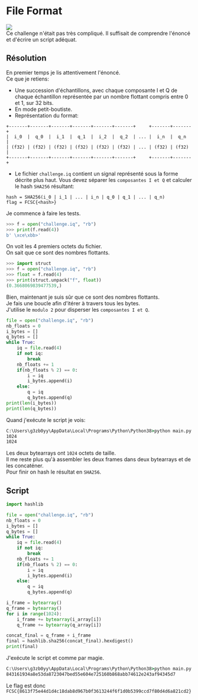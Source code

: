 # File Format
<img src="https://media.discordapp.net/attachments/768928242467340328/840127831895834644/unknown.png"/><br/>
Ce challenge n'était pas très compliqué. Il suffisait de comprendre l'énoncé et d'écrire un script adéquat.<br/>
## Résolution
En premier temps je lis attentivement l'énoncé.<br/>
Ce que je retiens:<br/>
- Une succession d'échantillons, avec chaque composante I et Q de chaque échantillon représentée par un nombre flottant compris entre 0 et 1, sur 32 bits.<br/>
- En mode petit-boutiste.<br/>
- Représentation du format:<br/>
```
+-------+-------+-------+-------+-------+-------+     +-------+-------+
|  i_0  |  q_0  |  i_1  |  q_1  |  i_2  |  q_2  | ... |  i_n  |  q_n  |
| (f32) | (f32) | (f32) | (f32) | (f32) | (f32) | ... | (f32) | (f32) |
+-------+-------+-------+-------+-------+-------+     +-------+-------+
```
- Le fichier ```challenge.iq``` contient un signal représenté sous la forme décrite plus haut. Vous devez séparer les ```composantes I et Q``` et calculer le hash ```SHA256``` résultant:
```
hash = SHA256(i_0 | i_1 | ... | i_n | q_0 | q_1 | ... | q_n)
flag = FCSC{<hash>}
```
Je commence à faire les tests.<br/>
```py
>>> f = open("challenge.iq", "rb")
>>> print(f.read(4))
b' \xce\xbb>'
```
On voit les 4 premiers octets du fichier.<br/>
On sait que ce sont des nombres flottants.<br/>
```py
>>> import struct
>>> f = open("challenge.iq", "rb")
>>> float = f.read(4)
>>> print(struct.unpack("f", float))
(0.3668069839477539,)
```
Bien, maintenant je suis sûr que ce sont des nombres flottants.<br/>
Je fais une boucle afin d'itérer à travers tous les bytes.<br/>
J'utilise le ```modulo 2``` pour disperser les ```composantes I et Q```.<br/>
```py
file = open("challenge.iq", "rb")
nb_floats = 0
i_bytes = []
q_bytes = []
while True:
	iq = file.read(4)
	if not iq:
		break
	nb_floats += 1
	if(nb_floats % 2) == 0:
		i = iq
		i_bytes.append(i)
	else:
		q = iq
		q_bytes.append(q)
print(len(i_bytes))
print(len(q_bytes))
```
Quand j'exécute le script je vois:<br/>
```cmd
C:\Users\g3zb0yy\AppData\Local\Programs\Python\Python38>python main.py
1024
1024
```
Les deux bytearrays ont ```1024``` octets de taille.<br/>
Il me reste plus qu'à assembler les deux frames dans deux bytearrays et de les concaténer.<br/>
Pour finir on hash le résultat en ```SHA256```.<br/>
## Script
```py
import hashlib

file = open("challenge.iq", "rb")
nb_floats = 0
i_bytes = []
q_bytes = []
while True:
	iq = file.read(4)
	if not iq:
		break
	nb_floats += 1
	if(nb_floats % 2) == 0:
		i = iq
		i_bytes.append(i)
	else:
		q = iq
		q_bytes.append(q)

i_frame = bytearray()
q_frame = bytearray()
for i in range(1024):
    i_frame += bytearray(i_array[i])
    q_frame += bytearray(q_array[i])

concat_final = q_frame + i_frame
final = hashlib.sha256(concat_final).hexdigest()
print(final)
```
J'exécute le script et comme par magie.<br/>
```cmd
C:\Users\g3zb0yy\AppData\Local\Programs\Python\Python38>python main.py
843161934a8e53da8723047bed55e604e725160b868abb74612e243af94345d7
```
Le flag est donc ```FCSC{8613f75e44d1d4c18dab8d967b0f3613244f6f1d0b5399ccd7f80d4d6a821cd2}```
